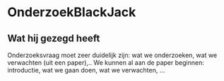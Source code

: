 # OnderzoekBlackJack

## Wat hij gezegd heeft
Onderzoeksvraag moet zeer duidelijk zijn: wat we onderzoeken, wat we verwachten (uit een paper),..
We kunnen al aan de paper beginnen: introductie, wat we gaan doen, wat we verwachten, ... 
